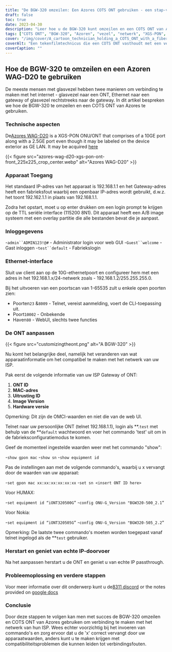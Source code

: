 ```yaml
---
title: "De BGW-320 omzeilen: Een Azores COTS ONT gebruiken - een stap-voor-stap handleiding"
draft: false
toc: true
date: 2023-04-30
description: "Leer hoe u de BGW-320 kunt omzeilen en een COTS ONT van Azores kunt gebruiken om verbinding te maken met het netwerk van uw ISP met deze gemakkelijk te volgen gids."
tags: ["COTS ONT", "BGW-320", "Azoren", "vezel", "netwerk", "XGS-PON", "Ethernet", "IP passthrough", "maatwerk", "ISP", "hebben ID", "MAC-adres", "apparatuur-ID", "beeldversie", "hardwareversie", "telnet", "CLI-toepassing", "web GUI", "fabrieksconfiguratiemodus", "compatibiliteitsproblemen"]
cover: "/img/cover/A_cartoon_technician_holding_a_COTS_ONT_with_a_fiber_cable.png"
coverAlt: "Een tekenfilmtechnicus die een COTS ONT vasthoudt met een vezelkabel op de achtergrond."
coverCaption: ""
---
```


## Hoe de BGW-320 te omzeilen en een Azoren WAG-D20 te gebruiken

De meeste mensen met glasvezel hebben twee manieren om verbinding te maken met het internet - glasvezel naar een ONT, Ethernet naar een gateway of glasvezel rechtstreeks naar de gateway. In dit artikel bespreken we hoe de BGW-320 te omzeilen en een COTS ONT van Azores te gebruiken.

### Technische aspecten

De[Azores WAG-D20](https://cdn.shopifycdn.net/s/files/1/0280/5153/8029/files/Azores_Product_Specification_-_WAG-D20_v0.6.pdf?v=1604914153) is a XGS-PON ONU/ONT that comprises of a 10GE port along with a 2.5GE port even though it may be labeled on the device exterior as GE LAN. It may be acquired [here](https://www.balticnetworks.com/products/azores-1x-10gbe-1x-2-5gbe-intel-based-xgspon-ont)

{{< figure src="azores-wag-d20-xgs-pon-ont-front_225x225_crop_center.webp" alt="Azores WAG-D20" >}}

### Apparaat Toegang

Het standaard IP-adres van het apparaat is 192.168.1.1 en het Gateway-adres heeft een fabrieksfout waarbij een openbaar IP-adres wordt gebruikt, d.w.z. het toont 192.162.1.1 in plaats van 192.168.1.1.

Zodra het opstart, moet u op enter drukken om een login prompt te krijgen op de TTL seriële interface (115200 8N1). Dit apparaat heeft een A/B image systeem met een overlay partitie die alle bestanden bevat die je aanpast.
 
### Inloggegevens

-`admin``ADMIN123!@#` - Administrator login voor web GUI
-`Guest``welcome` - Gast inloggen
-`test``default` - Fabriekslogin

### Ethernet-interface

Sluit uw client aan op de 10G-ethernetpoort en configureer hem met een adres in het 192.168.1.x/24-netwerk zoals - 192.168.1.2/255.255.255.0.

Bij het uitvoeren van een poortscan van 1-65535 zult u enkele open poorten zien:

- Poorten`23` &`8009` - Telnet, vereist aanmelding, voert de CLI-toepassing uit.
- Poort`10002` - Onbekende
- Haven`80` - WebUI, slechts twee functies

### De ONT aanpassen

{{< figure src="customizingtheont.png" alt="A BGW-320" >}}

Nu komt het belangrijke deel, namelijk het veranderen van wat apparaatinformatie om het compatibel te maken met het netwerk van uw ISP.

Pak eerst de volgende informatie van uw ISP Gateway of ONT:

1. **ONT ID**
2. **MAC-adres**
3. **Uitrusting ID**
4. **Image Version**
5. **Hardware versie**

Opmerking: Dit zijn de OMCI-waarden en niet die van de web UI.

Telnet naar uw persoonlijke ONT (telnet 192.168.1.1), login als **.`test` met behulp van de **`default` wachtwoord en voer het commando 'test' uit om in de fabrieksconfiguratiemodus te komen.

Geef de momenteel ingestelde waarden weer met het commando "show":

-`show gpon mac`
-`show sn`
-`show equipment id`

Pas de instellingen aan met de volgende commando's, waarbij u x vervangt door de waarden van uw apparaat:

-`set gpon mac xx:xx:xx:xx:xx:xx`
-`set sn <insert ONT ID here>`

Voor HUMAX:

-`set equipment id “iONT320500G”`
-`config ONU-G_Version "BGW320-500_2.1”`

Voor Nokia:

-`set equipment id “iONT320505G”`
-`config ONU-G_Version "BGW320-505_2.2”`

Opmerking: De laatste twee commando's moeten worden toegepast vanaf telnet ingelogd als de **`test` gebruiker.

### Herstart en geniet van echte IP-doorvoer

Na het aanpassen herstart u de ONT en geniet u van echte IP passthrough.

### Probleemoplossing en verdere stappen
Voor meer informatie over dit onderwerp kunt u de[8311 discord](https://discord.gg/XbTWBbSG4p) or the notes provided on [google docs](https://docs.google.com/document/d/13gucfDOf8X9ptkj5BOg12V0xcqqDZDnvROJpW5CIpJ4/)

### Conclusie

Door deze stappen te volgen kan men met succes de BGW-320 omzeilen en COTS ONT van Azores gebruiken om verbinding te maken met het netwerk van hun ISP. Wees echter voorzichtig bij het invoeren van commando's en zorg ervoor dat u de 'x' correct vervangt door uw apparaatwaarden, anders kunt u te maken krijgen met compatibiliteitsproblemen die kunnen leiden tot verbindingsfouten.



